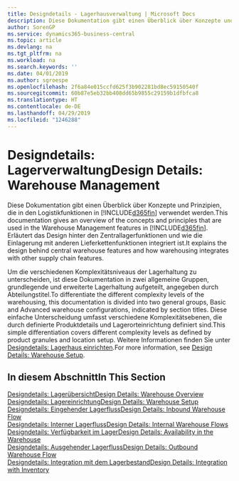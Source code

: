 ```yaml
---
title: Designdetails - Lagerhausverwaltung | Microsoft Docs
description: Diese Dokumentation gibt einen Überblick über Konzepte und Prinzipien, die in den Logistikfunktionen in  Business Central.
author: SorenGP
ms.service: dynamics365-business-central
ms.topic: article
ms.devlang: na
ms.tgt_pltfrm: na
ms.workload: na
ms.search.keywords: ''
ms.date: 04/01/2019
ms.author: sgroespe
ms.openlocfilehash: 2f6a84e015ccfd625f3b902281bd8ec59150540f
ms.sourcegitcommit: 60b87e5eb32bb408dd65b9855c29159b1dfbfca8
ms.translationtype: HT
ms.contentlocale: de-DE
ms.lasthandoff: 04/29/2019
ms.locfileid: "1246288"
---
```

# <a name="design-details-warehouse-management"></a><span data-ttu-id="b06e8-103">Designdetails: Lagerverwaltung</span><span class="sxs-lookup"><span data-stu-id="b06e8-103">Design Details: Warehouse Management</span></span>
<span data-ttu-id="b06e8-104">Diese Dokumentation gibt einen Überblick über Konzepte und Prinzipien, die in den Logistikfunktionen in [!INCLUDE[d365fin](includes/d365fin_md.md)] verwendet werden.</span><span class="sxs-lookup"><span data-stu-id="b06e8-104">This documentation gives an overview of the concepts and principles that are used in the Warehouse Management features in [!INCLUDE[d365fin](includes/d365fin_md.md)].</span></span> <span data-ttu-id="b06e8-105">Erläutert das Design hinter den Zentrallagerfunktionen und wie die Einlagerung mit anderen Lieferkettenfunktionen integriert ist.</span><span class="sxs-lookup"><span data-stu-id="b06e8-105">It explains the design behind central warehouse features and how warehousing integrates with other supply chain features.</span></span>  

<span data-ttu-id="b06e8-106">Um die verschiedenen Komplexitätsniveaus der Lagerhaltung zu unterscheiden, ist diese Dokumentation in zwei allgemeine Gruppen, grundlegende und erweiterte Lagerhaltung aufgeteilt, angegeben durch Abteilungstitel.</span><span class="sxs-lookup"><span data-stu-id="b06e8-106">To differentiate the different complexity levels of the warehousing, this documentation is divided into two general groups, Basic and Advanced warehouse configurations, indicated by section titles.</span></span> <span data-ttu-id="b06e8-107">Diese einfache Unterscheidung umfasst verschiedene Komplexitätsebenen, die durch definierte Produktdetails und Lagerorteinrichtung definiert sind.</span><span class="sxs-lookup"><span data-stu-id="b06e8-107">This simple differentiation covers different complexity levels as defined by product granules and location setup.</span></span> <span data-ttu-id="b06e8-108">Weitere Informationen finden Sie unter [Designdetails: Lagerhaus einrichten](design-details-warehouse-setup.md).</span><span class="sxs-lookup"><span data-stu-id="b06e8-108">For more information, see [Design Details: Warehouse Setup](design-details-warehouse-setup.md).</span></span>  

## <a name="in-this-section"></a><span data-ttu-id="b06e8-109">In diesem Abschnitt</span><span class="sxs-lookup"><span data-stu-id="b06e8-109">In This Section</span></span>  
[<span data-ttu-id="b06e8-110">Designdetails: Lagerübersicht</span><span class="sxs-lookup"><span data-stu-id="b06e8-110">Design Details: Warehouse Overview</span></span>](design-details-warehouse-overview.md)  
[<span data-ttu-id="b06e8-111">Designdetails: Lagereinrichtung</span><span class="sxs-lookup"><span data-stu-id="b06e8-111">Design Details: Warehouse Setup</span></span>](design-details-warehouse-setup.md)  
[<span data-ttu-id="b06e8-112">Designdetails: Eingehender Lagerfluss</span><span class="sxs-lookup"><span data-stu-id="b06e8-112">Design Details: Inbound Warehouse Flow</span></span>](design-details-inbound-warehouse-flow.md)  
[<span data-ttu-id="b06e8-113">Designdetails: Interner Lagerfluss</span><span class="sxs-lookup"><span data-stu-id="b06e8-113">Design Details: Internal Warehouse Flows</span></span>](design-details-internal-warehouse-flows.md)  
[<span data-ttu-id="b06e8-114">Designdetails: Verfügbarkeit im Lager</span><span class="sxs-lookup"><span data-stu-id="b06e8-114">Design Details: Availability in the Warehouse</span></span>](design-details-availability-in-the-warehouse.md)  
[<span data-ttu-id="b06e8-115">Designdetails: Ausgehender Lagerfluss</span><span class="sxs-lookup"><span data-stu-id="b06e8-115">Design Details: Outbound Warehouse Flow</span></span>](design-details-outbound-warehouse-flow.md)  
[<span data-ttu-id="b06e8-116">Designdetails: Integration mit dem Lagerbestand</span><span class="sxs-lookup"><span data-stu-id="b06e8-116">Design Details: Integration with Inventory</span></span>](design-details-integration-with-inventory.md)
